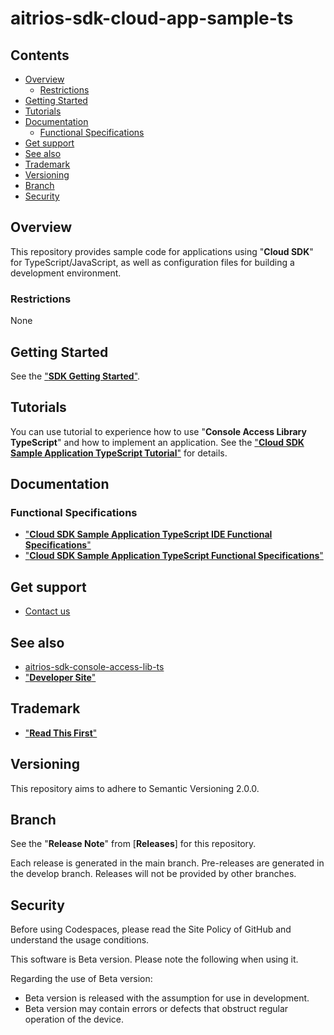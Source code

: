 # aitrios-sdk-cloud-app-sample-ts 

## Contents <!-- omit in toc -->
- [Overview](#overview)
  - [Restrictions](#restrictions)
- [Getting Started](#getting-started)
- [Tutorials](#tutorials)
- [Documentation](#documentation)
  - [Functional Specifications](#functional-specifications)
- [Get support](#get-support)
- [See also](#see-also)
- [Trademark](#trademark)
- [Versioning](#versioning)
- [Branch](#branch)
- [Security](#security)

## Overview
This repository provides sample code for applications using "**Cloud SDK**" for TypeScript/JavaScript, as well as configuration files for building a development environment.<br>

### Restrictions
None

## Getting Started
See the ["**SDK Getting Started**"](https://developer.aitrios.sony-semicon.com/en/file/download/sdk-getting-started/).

## Tutorials
You can use tutorial to experience how to use "**Console Access Library TypeScript**" and how to implement an application.
See the ["**Cloud SDK Sample Application TypeScript Tutorial**"](./docs/development-docs/CloudSDK_Tutorial_SampleApp_TypeScript.adoc) for details.

## Documentation
### Functional Specifications
- ["**Cloud SDK Sample Application TypeScript IDE Functional Specifications**"](./docs/development-docs/CloudSDK_FuncSpec_SampleApp_TypeScript_IDE.adoc)
- ["**Cloud SDK Sample Application TypeScript Functional Specifications**"](./docs/development-docs/CloudSDK_FuncSpec_SampleApp_TypeScript.adoc)

## Get support
- [Contact us](https://developer.aitrios.sony-semicon.com/en/contact-us-en)

## See also
- [aitrios-sdk-console-access-lib-ts](https://github.com/SonySemiconductorSolutions/aitrios-sdk-console-access-lib-ts)
- ["**Developer Site**"](https://developer.aitrios.sony-semicon.com/en)

## Trademark
- ["**Read This First**"](https://developer.aitrios.sony-semicon.com/en/documents/read-this-first)

## Versioning

This repository aims to adhere to Semantic Versioning 2.0.0.

## Branch

See the "**Release Note**" from [**Releases**] for this repository.

Each release is generated in the main branch. Pre-releases are generated in the develop branch. Releases will not be provided by other branches.

## Security
Before using Codespaces, please read the Site Policy of GitHub and understand the usage conditions. 

This software is Beta version. Please note the following when using it.

Regarding the use of Beta version:
- Beta version is released with the assumption for use in development.
- Beta version may contain errors or defects that obstruct regular operation of the device.